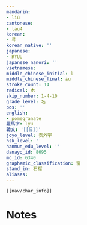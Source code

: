 ```yaml
---
mandarin:
- liú
cantonese:
- lau4
korean:
- 류
korean_native: ''
japanese:
- RYUU
japanese_nanori: ''
vietnamese:
middle_chinese_initial: l
middle_chinese_final: ɨu
stroke_count: 14
radical: 木
skip_number: 1-4-10
grade_level: 名
pos: ''
english:
- pomegranate
羅馬字: lyu
韓文: '[[류]]'
joyo_level: 表外字
hsk_level: ''
hanmun_edu_level: ''
danayo_id: 8695
mc_id: 6340
graphemic_classification: 畱
stand_in: 石榴
aliases:
---
```

```meta-bind-embed
[[nav/char_info]]
```

# Notes

